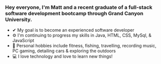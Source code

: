 ### Hey everyone, I'm Matt and a recent graduate of a full-stack software development bootcamp through Grand Canyon University.

- ✔ My goal is to become an experienced software developer
- ⚙ I'm continuing to progress my skills in Java, HTML, CSS, MySql, & JavaScript
- 🎸 Personal hobbies include fitness, fishing, travelling, recording music, PC gaming, detailing cars & exploring the outdoors
- 💻 I love technology and love to learn new things!

